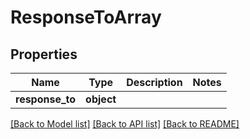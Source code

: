# ResponseToArray

## Properties
Name | Type | Description | Notes
------------ | ------------- | ------------- | -------------
**response_to** | **object** |  | 

[[Back to Model list]](../README.md#documentation-for-models) [[Back to API list]](../README.md#documentation-for-api-endpoints) [[Back to README]](../README.md)

